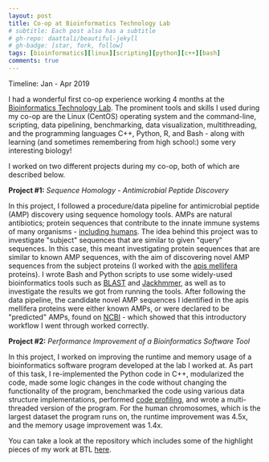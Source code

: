 ```yaml
---
layout: post
title: Co-op at Bioinformatics Technology Lab
# subtitle: Each post also has a subtitle
# gh-repo: daattali/beautiful-jekyll
# gh-badge: [star, fork, follow]
tags: [bioinformatics][linux][scripting][python][c++][bash]
comments: true
---
```


Timeline: Jan - Apr 2019

I had a wonderful first co-op experience working 4 months at the [Bioinformatics Technology Lab](http://www.birollab.ca/). The prominent tools and skills I used during my co-op are the Linux (CentOS) operating system and the command-line, scripting, data pipelining, benchmarking, data visualization, multithreading, and the programming languages C++, Python, R, and Bash - along with learning (and sometimes remembering from high school:) some very interesting biology!

I worked on two different projects during my co-op, both of which are described below.

**Project #1:** _Sequence Homology - Antimicrobial Peptide Discovery_

In this project, I followed a procedure/data pipeline for antimicrobial peptide (AMP) discovery using sequence homology tools. AMPs are natural antibiotics; protein sequences that contribute to the innate immune systems of many organisms - [including humans](https://pubmed.ncbi.nlm.nih.gov/24828484/#:~:text=As%20the%20key%20components%20of,warding%20off%20invading%20microbial%20pathogens.&text=These%20peptides%20vary%20from%2010,a%20hydrophobic%20content%20below%2060%25.). The idea behind this project was to investigate "subject" sequences that are similar to given "query" sequences. In this case, this meant investigating protein sequences that are similar to known AMP sequences, with the aim of discovering novel AMP sequences from the subject proteins (I worked with the [apis mellifera](https://en.wikipedia.org/wiki/Western_honey_bee) proteins). I wrote Bash and Python scripts to use some widely-used bioinformatics tools such as [BLAST](<https://en.wikipedia.org/wiki/BLAST_(biotechnology)>) and [Jackhmmer](https://en.wikipedia.org/wiki/HMMER), as well as to investigate the results we got from running the tools. After following the data pipeline, the candidate novel AMP sequences I identified in the apis mellifera proteins were either known AMPs, or were declared to be "predicted" AMPs, found on [NCBI](https://www.ncbi.nlm.nih.gov/) - which showed that this introductory workflow I went through worked correctly.

**Project #2:** _Performance Improvement of a Bioinformatics Software Tool_

In this project, I worked on improving the runtime and memory usage of a bioinformatics software program developed at the lab I worked at. As part of this task, I re-implemented the Python code in C++, modularized the code, made some logic changes in the code without changing the functionality of the program, benchmarked the code using various data structure implementations, performed [code profiling](https://github.com/gperftools/gperftools), and wrote a multi-threaded version of the program. For the human chromosomes, which is the largest dataset the program runs on, the runtime improvement was 4.5x, and the memory usage improvement was 1.4x.

You can take a look at the repository which includes some of the highlight pieces of my work at BTL [here](https://github.com/gokcedilek/BCGSC---BTL).
